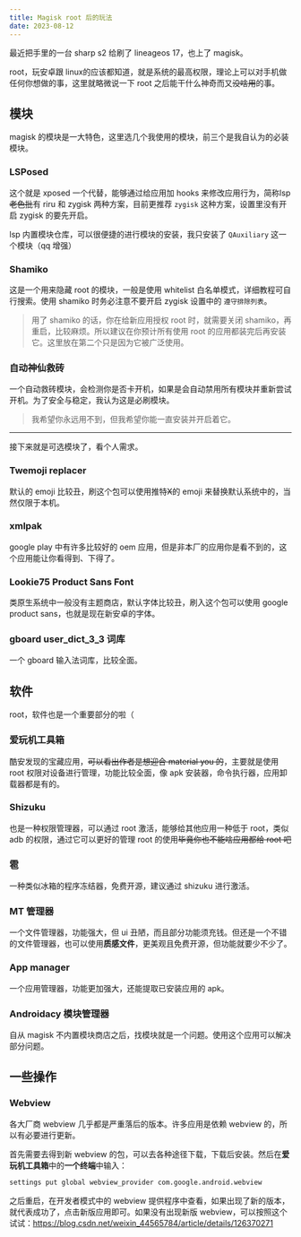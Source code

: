 ```yaml
---
title: Magisk root 后的玩法
date: 2023-08-12
---
```


最近把手里的一台 sharp s2 给刷了 lineageos 17，也上了 magisk。

<!--more-->

root，玩安卓跟 linux的应该都知道，就是系统的最高权限，理论上可以对手机做任何你想做的事，这里就略微说一下 root 之后能干什么神奇而又~~没啥用~~的事。

## 模块

magisk 的模块是一大特色，这里选几个我使用的模块，前三个是我自认为的必装模块。

### LSPosed

这个就是 xposed 一个代替，能够通过给应用加 hooks 来修改应用行为，简称lsp~~老色批~~有 riru 和 zygisk 两种方案，目前更推荐 `zygisk` 这种方案，设置里没有开启 zygisk 的要先开启。

lsp 内置模块仓库，可以很便捷的进行模块的安装，我只安装了 `QAuxiliary` 这一个模块（qq 增强）

### Shamiko

这是一个用来隐藏 root 的模块，一般是使用 whitelist 白名单模式，详细教程可自行搜索。使用 shamiko 时务必注意不要开启 zygisk 设置中的 `遵守排除列表`。

> 用了 shamiko 的话，你在给新应用授权 root 时，就需要关闭 shamiko，再重启，比较麻烦。所以建议在你预计所有使用 root 的应用都装完后再安装它。这里放在第二个只是因为它被广泛使用。

### 自动神仙救砖

一个自动救砖模块，会检测你是否卡开机，如果是会自动禁用所有模块并重新尝试开机。为了安全与稳定，我认为这是必刷模块。

> 我希望你永远用不到，但我希望你能一直安装并开启着它。

***

接下来就是可选模块了，看个人需求。

### Twemoji replacer

默认的 emoji 比较丑，刷这个包可以使用推特~~X~~的 emoji 来替换默认系统中的，当然仅限于本机。

### xmlpak

google play 中有许多比较好的 oem 应用，但是非本厂的应用你是看不到的，这个应用能让你看得到、下得了。

### Lookie75 Product Sans Font

类原生系统中一般没有主题商店，默认字体比较丑，刷入这个包可以使用 google product sans，也就是现在新安卓的字体。

### gboard user\_dict\_3\_3 词库

一个 gboard 输入法词库，比较全面。

## 软件

root，软件也是一个重要部分的啦（

### 爱玩机工具箱

酷安发现的宝藏应用，~~可以看出作者是想迎合 material you 的~~，主要就是使用 root 权限对设备进行管理，功能比较全面，像 apk 安装器，命令执行器，应用卸载器都是有的。

### Shizuku

也是一种权限管理器，可以通过 root 激活，能够给其他应用一种低于 root，类似 adb 的权限，通过它可以更好的管理 root 的使用~~毕竟你也不能啥应用都给 root 吧~~

### 雹

一种类似冰箱的程序冻结器，免费开源，建议通过 shizuku 进行激活。

### MT 管理器

一个文件管理器，功能强大，但 ui 丑陋，而且部分功能须充钱。但还是一个不错的文件管理器，也可以使用**质感文件**，更美观且免费开源，但功能就要少不少了。

### App manager

一个应用管理器，功能更加强大，还能提取已安装应用的 apk。

### Androidacy 模块管理器

自从 magisk 不内置模块商店之后，找模块就是一个问题。使用这个应用可以解决部分问题。

## 一些操作

### Webview

各大厂商 webview 几乎都是严重落后的版本。许多应用是依赖 webview 的，所以有必要进行更新。

首先需要去得到新 webview 的包，可以去各种途径下载，下载后安装。然后在**爱玩机工具箱**中的**一个终端**中输入：

```sh
settings put global webview_provider com.google.android.webview
```

之后重启，在开发者模式中的 webview 提供程序中查看，如果出现了新的版本，就代表成功了，点击新版应用即可。如果没有出现新版 webview，可以按照这个试试：<https://blog.csdn.net/weixin_44565784/article/details/126370271>
